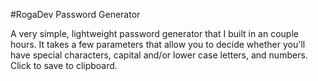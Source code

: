 #RogaDev Password Generator

A very simple, lightweight password generator that I built in an couple hours. It takes a few parameters that allow you to decide whether you'll have special characters, capital and/or lower case letters, and numbers. Click to save to clipboard.
